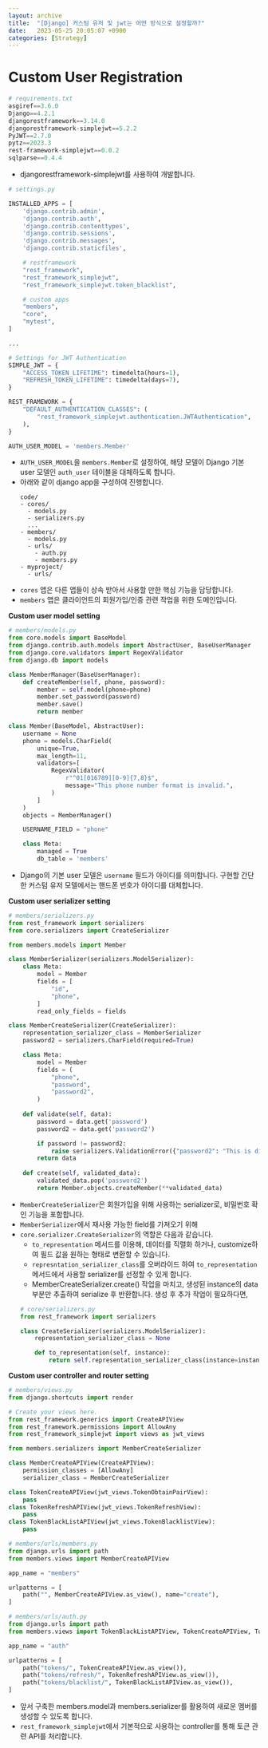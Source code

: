 ```yaml
---
layout: archive
title:  "[Django] 커스텀 유저 및 jwt는 어떤 방식으로 설정할까?"
date:   2023-05-25 20:05:07 +0900
categories: [Strategy]
---
```


# Custom User Registration

```python
# requirements.txt
asgiref==3.6.0
Django==4.2.1
djangorestframework==3.14.0
djangorestframework-simplejwt==5.2.2
PyJWT==2.7.0
pytz==2023.3
rest-framework-simplejwt==0.0.2
sqlparse==0.4.4
```
- djangorestframework-simplejwt를 사용하여 개발합니다.

```python
# settings.py

INSTALLED_APPS = [
    'django.contrib.admin',
    'django.contrib.auth',
    'django.contrib.contenttypes',
    'django.contrib.sessions',
    'django.contrib.messages',
    'django.contrib.staticfiles',

    # restframework
    "rest_framework",
    "rest_framework_simplejwt",
    "rest_framework_simplejwt.token_blacklist",

    # custom apps
    "members",
    "core",
    "mytest",
]

...

# Settings for JWT Authentication
SIMPLE_JWT = {
    "ACCESS_TOKEN_LIFETIME": timedelta(hours=1),
    "REFRESH_TOKEN_LIFETIME": timedelta(days=7),
}

REST_FRAMEWORK = {
    "DEFAULT_AUTHENTICATION_CLASSES": (
        "rest_framework_simplejwt.authentication.JWTAuthentication",
    ),
}

AUTH_USER_MODEL = 'members.Member'
```
- `AUTH_USER_MODEL`을 `members.Member`로 설정하여, 해당 모델이 Django 기본 user 모델인 `auth_user` 테이블을 대체하도록 합니다.
- 아래와 같이 django app을 구성하여 진행합니다.
  ```
  code/
  - cores/
    - models.py
    - serializers.py
    ...
  - members/
    - models.py
    - urls/
      - auth.py
      - members.py
  - myproject/
    - urls/
  ```
- `cores` 앱은 다른 앱들이 상속 받아서 사용할 만한 핵심 기능을 담당합니다.
- `members` 앱은 클라이언트의 회원가입/인증 관련 작업을 위한 도메인입니다.


**Custom user model setting**
```python
# members/models.py
from core.models import BaseModel
from django.contrib.auth.models import AbstractUser, BaseUserManager
from django.core.validators import RegexValidator
from django.db import models

class MemberManager(BaseUserManager):
    def createMember(self, phone, password):
        member = self.model(phone=phone)
        member.set_password(password)
        member.save()
        return member

class Member(BaseModel, AbstractUser):
    username = None
    phone = models.CharField(
        unique=True,
        max_length=11,
        validators=[
            RegexValidator(
                r"^01[016789][0-9]{7,8}$",
                message="This phone number format is invalid.",
            )
        ]
    )
    objects = MemberManager()

    USERNAME_FIELD = "phone"

    class Meta:
        managed = True
        db_table = 'members'
```
- Django의 기본 user 모델은 `username` 필드가 아이디를 의미합니다. 구현할 간단한 커스텀 유저 모델에서는 핸드폰 번호가 아이디를 대체합니다.
  
**Custom user serializer setting**
```python
# members/serializers.py
from rest_framework import serializers
from core.serializers import CreateSerializer

from members.models import Member

class MemberSerializer(serializers.ModelSerializer):
    class Meta:
        model = Member
        fields = [
            "id",
            "phone",
        ]
        read_only_fields = fields

class MemberCreateSerializer(CreateSerializer):
    representation_serializer_class = MemberSerializer
    password2 = serializers.CharField(required=True)

    class Meta:
        model = Member
        fields = (
            "phone",
            "password",
            "password2",
        )
    
    def validate(self, data):
        password = data.get('password')
        password2 = data.get('password2')

        if password != password2:
            raise serializers.ValidationError({"password2": "This is different with password."})
        return data
    
    def create(self, validated_data):
        validated_data.pop('password2')
        return Member.objects.createMember(**validated_data)
```
- `MemberCreateSerializer`은 회원가입을 위해 사용하는 serializer로, 비밀번호 확인 기능을 포함합니다.
- `MemberSerializer`에서 재사용 가능한 field를 가져오기 위해
- `core.serializer.CreateSerializer`의 역할은 다음과 같습니다.
  -  `to_representation` 메서드를 이용해, 데이터를 직렬화 하거나, customize하여 필드 값을 원하는 형태로 변환할 수 있습니다.
  - `represntation_serializer_class`를 오버라이드 하여 `to_representation` 메서드에서 사용할 serializer를 선정할 수 있게 합니다. 
  - MemberCreateSerializer.create() 작업을 마치고, 생성된 instance의 data 부분만 추출하여 serialize 후 반환합니다. 생성 후 추가 작업이 필요하다면, 
  ```python
  # core/serializers.py
  from rest_framework import serializers

  class CreateSerializer(serializers.ModelSerializer):
      representation_serializer_class = None

      def to_representation(self, instance):
          return self.representation_serializer_class(instance=instance).data
  ```

**Custom user controller and router setting**
```python
# members/views.py
from django.shortcuts import render

# Create your views here.
from rest_framework.generics import CreateAPIView
from rest_framework.permissions import AllowAny
from rest_framework_simplejwt import views as jwt_views

from members.serializers import MemberCreateSerializer

class MemberCreateAPIView(CreateAPIView):
    permission_classes = [AllowAny]
    serializer_class = MemberCreateSerializer

class TokenCreateAPIView(jwt_views.TokenObtainPairView):
    pass
class TokenRefreshAPIView(jwt_views.TokenRefreshView):
    pass
class TokenBlackListAPIView(jwt_views.TokenBlacklistView):
    pass
```
```python
# members/urls/members.py
from django.urls import path
from members.views import MemberCreateAPIView

app_name = "members"

urlpatterns = [
    path("", MemberCreateAPIView.as_view(), name="create"),
]
```
```python
# members/urls/auth.py
from django.urls import path
from members.views import TokenBlackListAPIView, TokenCreateAPIView, TokenRefreshAPIView

app_name = "auth"

urlpatterns = [
    path("tokens/", TokenCreateAPIView.as_view()),
    path("tokens/refresh/", TokenRefreshAPIView.as_view()),
    path("tokens/blacklist/", TokenBlackListAPIView.as_view()),
]
```
- 앞서 구축한 members.model과 members.serializer를 활용하여 새로운 멤버를 생성할 수 있도록 합니다.
- `rest_framework_simplejwt`에서 기본적으로 사용하는 controller를 통해 토큰 관련 API를 처리합니다.

